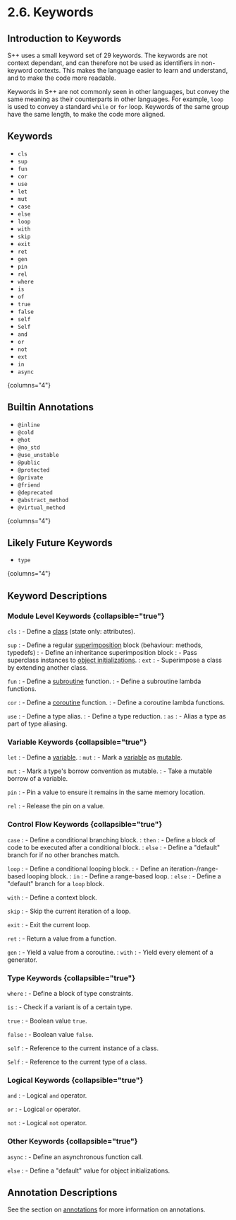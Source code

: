 # 2.6. Keywords

<primary-label ref="header-label"/>

<secondary-label ref="doc-complete"/>

<secondary-label ref="doc-subj-update"/>

## Introduction to Keywords

S++ uses a small keyword set of 29 keywords. The keywords are not context dependant, and can therefore not be used as
identifiers in non-keyword contexts. This makes the language easier to learn and understand, and to make the code more
readable.

Keywords in S++ are not commonly seen in other languages, but convey the same meaning as their counterparts in other
languages. For example, `loop` is used to convey a standard `while` or `for` loop. Keywords of the same group have the
same length, to make the code more aligned.

## Keywords

- `cls`
- `sup`
- `fun`
- `cor`
- `use`
- `let`
- `mut`
- `case`
- `else`
- `loop`
- `with`
- `skip`
- `exit`
- `ret`
- `gen`
- `pin`
- `rel`
- `where`
- `is`
- `of`
- `true`
- `false`
- `self`
- `Self`
- `and`
- `or`
- `not`
- `ext`
- `in`
- `async`

{columns="4"}

## Builtin Annotations

- `@inline`
- `@cold`
- `@hot`
- `@no_std`
- `@use_unstable`
- `@public`
- `@protected`
- `@private`
- `@friend`
- `@deprecated`
- `@abstract_method`
- `@virtual_method`

{columns="4"}

## Likely Future Keywords

- `type`

{columns="4"}

## Keyword Descriptions

### Module Level Keywords {collapsible="true"}


`cls`
: - Define a [class](7-1-Class-Definition.md) (state only: attributes).

`sup`
: - Define a regular [superimposition](7-2-Superimposition-Definition.md) block (behaviour: methods, typedefs)
: - Define an inheritance superimposition block
: - Pass superclass instances to [object initializations](7-3-Object-Initialization.md).
: `ext`
    : - Superimpose a class by extending another class.

`fun`
: - Define a [subroutine](8-1-Function-Definition.md) function.
: - Define a subroutine lambda functions.

`cor`
: - Define a [coroutine](12-2-Concurrency.md) function.
: - Define a coroutine lambda functions.

`use`
: - Define a type alias.
: - Define a type reduction.
: `as`
    : - Alias a type as part of type aliasing.

### Variable Keywords {collapsible="true"}

`let`
: - Define a [variable](4-1-Variables.md).
: `mut`
    : - Mark a [variable](4-1-Variables.md) as [mutable](4-1-Variables.md#mutability).

`mut`
: - Mark a type's borrow convention as mutable.
: - Take a mutable borrow of a variable.

`pin`
: - Pin a value to ensure it remains in the same memory location.

`rel`
: - Release the pin on a value.

### Control Flow Keywords {collapsible="true"}

`case`
: - Define a conditional branching block.
: `then`
    : - Define a block of code to be executed after a conditional block.
: `else`
    : - Define a "default" branch for if no other branches match.

`loop`
: - Define a conditional looping block.
: - Define an iteration-/range-based looping block.
: `in`
    : - Define a range-based loop.
: `else`
    : - Define a "default" branch for a `loop` block.

`with`
: - Define a context block.

`skip`
: - Skip the current iteration of a loop.

`exit`
: - Exit the current loop.

`ret`
: - Return a value from a function.

`gen`
: - Yield a value from a coroutine.
: `with`
    : - Yield every element of a generator.

### Type Keywords {collapsible="true"}

`where`
: - Define a block of type constraints.

`is`
: - Check if a variant is of a certain type.

`true`
: - Boolean value `true`.

`false`
: - Boolean value `false`.

`self`
: - Reference to the current instance of a class.

`Self`
: - Reference to the current type of a class.

### Logical Keywords {collapsible="true"}

`and`
: - Logical `and` operator.

`or`
: - Logical `or` operator.

`not`
: - Logical `not` operator.

### Other Keywords {collapsible="true"}

`async`
: - Define an asynchronous function call.

`else`
: - Define a "default" value for object initializations.


## Annotation Descriptions
See the section on [annotations](13-4-Annotations.md) for more information on annotations.
